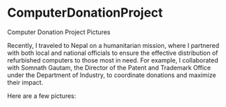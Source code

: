 # ComputerDonationProject
Computer Donation Project Pictures


Recently, I traveled to Nepal on a humanitarian mission, where I partnered with both local and national officials to ensure the effective distribution of refurbished computers to those most in need. For example, I collaborated with Somnath Gautam, the Director of the Patent and Trademark Office under the Department of Industry, to coordinate donations and maximize their impact.

Here are a few pictures:
